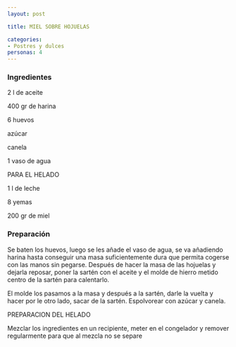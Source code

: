 ```yaml
---
layout: post

title: MIEL SOBRE HOJUELAS

categories:
- Postres y dulces
personas: 4 
---
```

<h3>Ingredientes</h3>
2 l de aceite

400 gr de harina

6 huevos

azúcar

canela

1 vaso de agua

PARA EL HELADO

1 l de leche

8 yemas

200 gr de miel

<h3>Preparación</h3>
Se baten los huevos, luego se les añade el vaso de agua, se va añadiendo harina hasta conseguir una masa suficientemente dura que permita cogerse con las manos sin pegarse. Después de hacer la masa de las hojuelas y dejarla reposar, poner la sartén con el aceite y el molde de hierro metido centro de la sartén para calentarlo.

El molde los pasamos a la masa y después a la sartén, darle la vuelta y hacer por le otro lado, sacar de la sartén. Espolvorear con azúcar y canela.

PREPARACION DEL HELADO

Mezclar los ingredientes en un recipiente, meter en el congelador y remover regularmente para que al mezcla no se separe